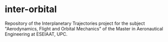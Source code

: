 # inter-orbital
Repository of the Interplanetary Trajectories project for the subject "Aerodynamics, Flight and Orbital Mechanics" of the Master in Aeronautical Engineering at ESEIAAT, UPC.
